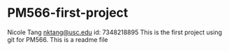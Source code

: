 # PM566-first-project
 
Nicole Tang
nktang@usc.edu
id: 7348218895
This is the first project using git for PM566. This is a readme file